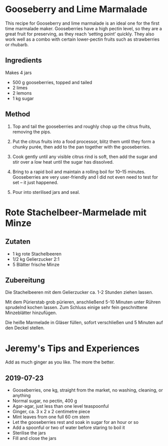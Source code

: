 # Gooseberry and Lime Marmalade

This recipe for Gooseberry and lime marmalade is an ideal one for the first time marmalade maker. Gooseberries have a high pectin level, so they are a great fruit for preserving, as they reach ‘setting point’ quickly. They also work well as a combo with certain lower-pectin fruits such as strawberries or rhubarb.

## Ingredients

Makes 4 jars

- 500 g gooseberries, topped and tailed
- 2 limes
- 2 lemons
- 1 kg sugar

## Method

1. Top and tail the gooseberries and roughly chop up the citrus fruits, removing the pips.

2. Put the citrus fruits into a food processor, blitz them until they form a chunky purée, then add to the pan together with the gooseberries.

3. Cook gently until any visible citrus rind is soft, then add the sugar and stir over a low heat until the sugar has dissolved.

4. Bring to a rapid boil and maintain a rolling boil for 10–15 minutes. Gooseberries are very user-friendly and I did not even need to test for set – it just happened.

5. Pour into sterilised jars and seal.


# Rote Stachelbeer-Marmelade mit Minze

## Zutaten

- 1 kg rote Stachelbeeren
- 1/2 kg Gelierzucker 2:1
- 5 Blätter frische Minze

## Zubereitung

Die Stachelbeeren mit dem Gelierzucker ca. 1-2 Stunden ziehen lassen.

Mit dem Pürierstab grob pürieren, anschließend 5-10 Minuten unter Rühren sprudelnd kochen lassen. Zum Schluss einige sehr fein geschnittene Minzeblätter hinzufügen.

Die heiße Marmelade in Gläser füllen, sofort verschließen und 5 Minuten auf den Deckel stellen.


# Jeremy's Tips and Experiences

Add as much ginger as you like. The more the better.

## 2019-07-23

- Gooseberries, one kg, straight from the market, no washing, cleaning, or anything
- Normal sugar, no pectin, 400 g
- Agar-agar, just less than one level teaspoonful
- Ginger, ca. 3 x 2 x 2 centimetre piece
- Mint leaves from one full 60 cm stem
- Let the gooseberries rest and soak in sugar for an hour or so
- Add a spoonful or two of water before staring to boil it
- Sterilise the jars
- Fill and close the jars
